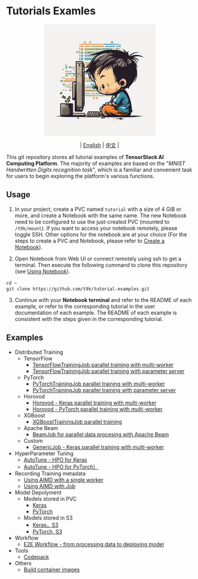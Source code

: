 # Tutorials Examles

<div id="top" align="center">

<img src="./assets/illustration.png" alt="illustration" width="300" align="center"><br>

| [English](README.md) | [中文](docs/README-zh.md) |

</div>

This git repository stores all tutorial examples of **TensorStack AI Computing Platform**. The majority of examples are based on the "*MNIST Handwritten Digits recognition task*", which is a familiar and convenient task for users to begin exploring the platform's various functions.

## Usage

1. In your project, create a PVC named `tutorial` with a size of 4 GiB or more, and create a Notebook with the same name. The new Notebook need to be configured to use the just-created PVC (mounted to `/t9k/mount`). If you want to access your notebook remotely, please toggle SSH. Other options for the notebook are at your choice (For the steps to create a PVC and Notebook, please refer to [Create a Notebook](https://t9k.github.io/user-docs/guide/develop-and-test-model/create-notebook.html)).

2. Open Notebook from Web UI or connect remotely using ssh to get a terminal. Then execute the following command to clone this repository (see [Using Notebook](https://t9k.github.io/user-docs/guide/develop-and-test-model/use-notebook.html)).

```shell
cd ~
git clone https://github.com/t9k/tutorial-examples.git
```

3. Continue with your **Notebook terminal** and refer to the README of each example, or refer to the corresponding tutorial in the user documentation of each example. The README of each example is consistent with the steps given in the corresponding tutorial.

## Examples

* Distributed Training
  * TensorFlow
    * [TensorFlowTrainingJob parallel training with multi-worker](./job/tensorflowtrainingjob/multiworker/)
    * [TensorFlowTrainingJob parallel training with parameter server](./job/tensorflowtrainingjob/ps/)
  * PyTorch
    * [PyTorchTrainingJob parallel training with multi-worker](./job/pytorchtrainingjob/ddp/)
    * [PyTorchTrainingJob parallel training with parameter server](./job/pytorchtrainingjob/ps/)
  * Horovod
    * [Horovod - Keras parallel training with multi-worker](./job/mpijob/horovod-keras/)
    * [Horovod - PyTorch parallel training with multi-worker](./job/mpijob/horovod-torch/)
  * XGBoost
    * [XGBoostTrainingJob parallel training](./job/xgboosttrainingjob/distributed/)
  * Apache Beam
    * [BeamJob for parallel data procesing with Apache Beam](./job/beamjob/count-word/)
  * Custom
    * [GenericJob - Keras parallel training with multi-worker](./job/genericjob/keras-multiworker/)
* HyperParameter Tuning
  * [AutoTune - HPO for Keras](./autotune/hpo-keras/)
  * [AutoTune - HPO for PyTorch）](./autotune/hpo-torch/)
* Recording Training metadata
  * [Using AIMD with a single worker](./aimd/single-worker/)
  * [Using AIMD with Job](./aimd/job/)
* Model Depolyment
  * Models stored in PVC
    * [Keras](./deployment/pvc/mlservice-keras/)
    * [PyTorch](./deployment/pvc/mlservice-torch/)
  * Models stored in S3
    * [Keras，S3](./deployment/s3/mlservice-keras/)
    * [PyTorch, S3](./deployment/s3/mlservice-torch/)
* Workflow
  * [E2E Workflow - from processing data to deploying model](./workflow/automatic-workflow/)
* Tools
  * [Codepack ](./codepack/)
* Others
  * [Build container images](./build-custom-image/)
